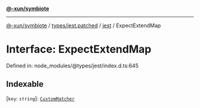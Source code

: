 [**@-xun/symbiote**](../../../../../README.md)

***

[@-xun/symbiote](../../../../../README.md) / [types/jest.patched](../../../README.md) / [jest](../README.md) / ExpectExtendMap

# Interface: ExpectExtendMap

Defined in: node\_modules/@types/jest/index.d.ts:645

## Indexable

\[`key`: `string`\]: [`CustomMatcher`](../type-aliases/CustomMatcher.md)
